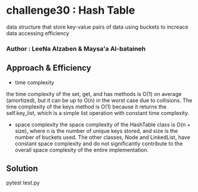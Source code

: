 
# challenge30 : Hash Table

data structure that store key-value pairs of data using buckets to increace data accessing efficiency

### Author : LeeNa Alzaben & Maysa'a Al-bataineh


## Approach & Efficiency
* time complexity 


the time complexity of the set, get, and has methods is O(1) on average (amortized), but it can be up to O(n) in the worst case due to collisions. The time complexity of the keys method is O(1) because it returns the self.key_list, which is a simple list operation with constant time complexity. 


* space complexity
the space complexity of the HashTable class is O(n + size), where n is the number of unique keys stored, and size is the number of buckets used. The other classes, Node and LinkedList, have constant space complexity and do not significantly contribute to the overall space complexity of the entire implementation.

## Solution
pytest test.py

